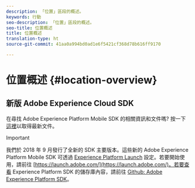 ```yaml
---
description: 「位置」區段的概述。
keywords: 行動
seo-description: 「位置」區段的概述。
seo-title: 位置概述
title: 位置概述
translation-type: ht
source-git-commit: 41aa0a994bd0ad1e6f5421cf368d78b616ff9170

---
```



# 位置概述 {#location-overview}

## 新版 Adobe Experience Cloud SDK

在尋找 Adobe Experience Platform Mobile SDK 的相關資訊和文件嗎? 按一下[這裡](https://aep-sdks.gitbook.io/docs/)以取得最新文件。

>[!IMPORTANT]
>
>我們於 2018 年 9 月發行了全新的 SDK 主要版本。這些新的 Adobe Experience Platform Mobile SDK 可透過 [Experience Platform Launch](https://www.adobe.com/tw/experience-platform/launch.html) 設定。若要開始使用，請前往 [https://launch.adobe.com/](https://launch.adobe.com/)。若要查看 Experience Platform SDK 的儲存庫內容，請前往 [Github: Adobe Experience Platform SDK](https://github.com/Adobe-Marketing-Cloud/acp-sdks)。
